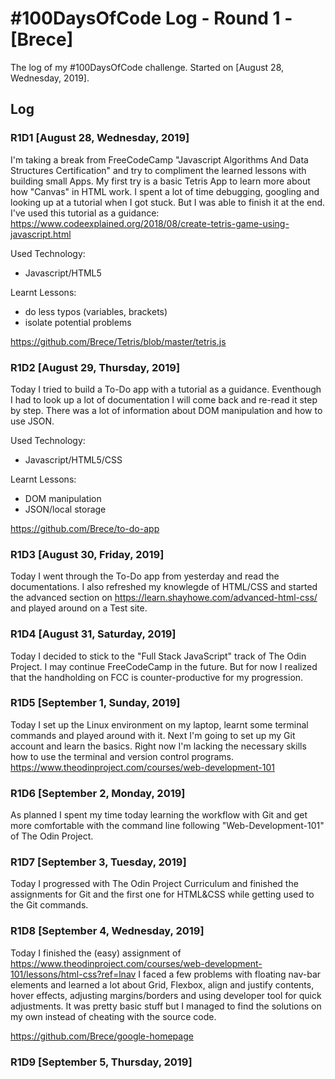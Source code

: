 # #100DaysOfCode Log - Round 1 - [Brece]

The log of my #100DaysOfCode challenge. Started on [August 28, Wednesday, 2019].

## Log

### R1D1 [August 28, Wednesday, 2019]
I'm taking a break from FreeCodeCamp "Javascript Algorithms And Data Structures Certification" and try to compliment the learned lessons with building small Apps. My first try is a basic Tetris App to learn more about how "Canvas" in HTML work. I spent a lot of time debugging, googling and looking up at a tutorial when I got stuck. But I was able to finish it at the end.
I've used this tutorial as a guidance: https://www.codeexplained.org/2018/08/create-tetris-game-using-javascript.html

Used Technology:
- Javascript/HTML5

Learnt Lessons:
- do less typos (variables, brackets)
- isolate potential problems

https://github.com/Brece/Tetris/blob/master/tetris.js


### R1D2 [August 29, Thursday, 2019]
Today I tried to build a To-Do app with a tutorial as a guidance. Eventhough I had to look up a lot of documentation I will come back and re-read it step by step. There was a lot of information about DOM manipulation and how to use JSON.

Used Technology:
- Javascript/HTML5/CSS

Learnt Lessons:
- DOM manipulation
- JSON/local storage

https://github.com/Brece/to-do-app



### R1D3 [August 30, Friday, 2019]
Today I went through the To-Do app from yesterday and read the documentations. I also refreshed my knowlegde of HTML/CSS and started the advanced section on https://learn.shayhowe.com/advanced-html-css/ and played around on a Test site.



### R1D4 [August 31, Saturday, 2019]
Today I decided to stick to the "Full Stack JavaScript" track of The Odin Project. I may continue FreeCodeCamp in the future. But for now I realized that the handholding on FCC is counter-productive for my progression. 


### R1D5 [September 1, Sunday, 2019]
Today I set up the Linux environment on my laptop, learnt some terminal commands and played around with it. Next I'm going to set up my Git account and learn the basics. Right now I'm lacking the necessary skills how to use the terminal and version control programs.
https://www.theodinproject.com/courses/web-development-101


### R1D6 [September 2, Monday, 2019]
As planned I spent my time today learning the workflow with Git and get more comfortable with the command line following "Web-Development-101" of The Odin Project.


### R1D7 [September 3, Tuesday, 2019]
Today I progressed with The Odin Project Curriculum and finished the assignments for Git and the first one for HTML&CSS while getting used to the Git commands.


### R1D8 [September 4, Wednesday, 2019]
Today I finished the (easy) assignment of https://www.theodinproject.com/courses/web-development-101/lessons/html-css?ref=lnav 
I faced a few problems with floating nav-bar elements and learned a lot about Grid, Flexbox, align and justify contents, hover effects, adjusting margins/borders and using developer tool for quick adjustments. It was pretty basic stuff but I managed to find the solutions on my own instead of cheating with the source code. 

https://github.com/Brece/google-homepage


### R1D9 [September 5, Thursday, 2019]

